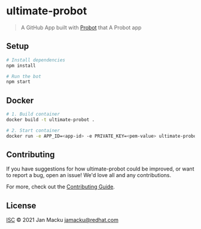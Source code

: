 # ultimate-probot

> A GitHub App built with [Probot](https://github.com/probot/probot) that A Probot app

## Setup

```sh
# Install dependencies
npm install

# Run the bot
npm start
```

## Docker

```sh
# 1. Build container
docker build -t ultimate-probot .

# 2. Start container
docker run -e APP_ID=<app-id> -e PRIVATE_KEY=<pem-value> ultimate-probot
```

## Contributing

If you have suggestions for how ultimate-probot could be improved, or want to report a bug, open an issue! We'd love all and any contributions.

For more, check out the [Contributing Guide](CONTRIBUTING.md).

## License

[ISC](LICENSE) © 2021 Jan Macku <jamacku@redhat.com>
